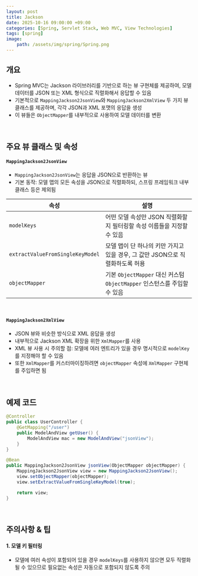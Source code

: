 ```yaml
---
layout: post
title: Jackson
date: 2025-10-16 09:00:00 +09:00
categories: [Spring, Servlet Stack, Web MVC, View Technologies]
tags: [spring]
image:
    path: /assets/img/spring/Spring.png
---
```


## 개요

- Spring MVC는 Jackson 라이브러리를 기반으로 하는 뷰 구현체를 제공하여, 모델 데이터를 JSON 또는 XML 형식으로 직렬화해서 응답할 수 있음
- 기본적으로 `MappingJackson2JsonView`와 `MappingJackson2XmlView` 두 가지 뷰 클래스를 제공하며, 각각 JSON과 XML 포맷의 응답을 생성
- 이 뷰들은 `ObjectMapper`를 내부적으로 사용하여 모델 데이터를 변환

<br>

## 주요 뷰 클래스 및 속성

#### `MappingJackson2JsonView`

- `MappingJackson2JsonView`는 응답을 JSON으로 반환하는 뷰
- 기본 동작: 모델 맵의 모든 속성을 JSON으로 직렬화하되, 스프링 프레임워크 내부 클래스 등은 제외됨

| 속성 | 설명 |
|---|---|
| `modelKeys` | 어떤 모델 속성만 JSON 직렬화할지 필터링할 속성 이름들을 지정할 수 있음 |
| `extractValueFromSingleKeyModel` | 모델 맵이 단 하나의 키만 가지고 있을 경우, 그 값만 JSON으로 직렬화하도록 허용 |
| `objectMapper` | 기본 `ObjectMapper` 대신 커스텀 `ObjectMapper` 인스턴스를 주입할 수 있음 |


<br>

#### `MappingJackson2XmlView`

- JSON 뷰와 비슷한 방식으로 XML 응답을 생성
- 내부적으로 Jackson XML 확장을 위한 `XmlMapper`를 사용
- XML 뷰 사용 시 주의할 점: 모델에 여러 엔트리가 있을 경우 명시적으로 `modelKey`를 지정해야 할 수 있음
- 또한 `XmlMapper`를 커스터마이징하려면 `objectMapper` 속성에 `XmlMapper` 구현체를 주입하면 됨

<br>

## 예제 코드


```java
@Controller
public class UserController {
    @GetMapping("/user")
    public ModelAndView getUser() {
        ModelAndView mac = new ModelAndView("jsonView");
    }
}
```

```java
@Bean
public MappingJackson2JsonView jsonView(ObjectMapper objectMapper) {
    MappingJackson2JsonView view = new MappingJackson2JsonView();
    view.setObjectMapper(objectMapper);
    view.setExtractValueFromSingleKeyModel(true);

    return view;
}
```

<br>

## 주의사항 & 팁

#### 1. 모델 키 필터링

- 모델에 여러 속성이 포함되어 있을 경우 `modelKeys`를 사용하지 않으면 모두 직렬화될 수 있으므로 필요없는 속성은 자동으로 포함되지 않도록 주의

<br>